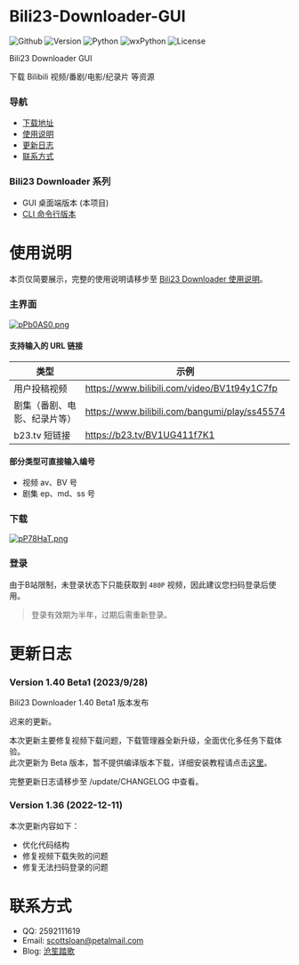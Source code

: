 # Bili23-Downloader-GUI
![Github](https://img.shields.io/badge/GitHub-black?logo=github&style=flat) ![Version](https://img.shields.io/github/v/release/ScottSloan/Bili23-Downloader?style=flat) ![Python](https://img.shields.io/badge/Python-3.11.5-green?style=flat) ![wxPython](https://img.shields.io/badge/wxPython-4.2.1-green?style=flat) ![License](https://img.shields.io/badge/license-MIT-orange?style=flat)


Bili23 Downloader GUI

下载 Bilibili 视频/番剧/电影/纪录片 等资源  

### **导航**
+ [下载地址](https://github.com/ScottSloan/Bili23-Downloader/releases)
+ [使用说明](#使用说明)
+ [更新日志](#更新日志) 
+ [联系方式](#联系方式)

### **Bili23 Downloader 系列**
* GUI 桌面端版本 (本项目)
* [CLI 命令行版本](https://github.com/ScottSloan/Bili23-Downloader-CLI) 

# 使用说明
本页仅简要展示，完整的使用说明请移步至 [Bili23 Downloader 使用说明](http://116.63.172.112:6888/archives/12/)。

### **主界面**
[![pPb0AS0.png](https://z1.ax1x.com/2023/09/28/pPb0AS0.png)](https://imgse.com/i/pPb0AS0)

#### **支持输入的 URL 链接**
| 类型 | 示例  |
| ---- | ---- |
| 用户投稿视频 | https://www.bilibili.com/video/BV1t94y1C7fp |
| 剧集（番剧、电影、纪录片等） | https://www.bilibili.com/bangumi/play/ss45574 |
| b23.tv 短链接 | https://b23.tv/BV1UG411f7K1 |

#### **部分类型可直接输入编号**
- 视频 av、BV 号
- 剧集 ep、md、ss 号

### **下载**
[![pP78HaT.png](https://z1.ax1x.com/2023/09/25/pP78HaT.png)](https://imgse.com/i/pP78HaT) 

### **登录**
由于B站限制，未登录状态下只能获取到 `480P` 视频，因此建议您扫码登录后使用。

> 登录有效期为半年，过期后需重新登录。

# 更新日志
### **Version 1.40 Beta1 (2023/9/28)**
Bili23 Downloader 1.40 Beta1 版本发布

迟来的更新。

本次更新主要修复视频下载问题，下载管理器全新升级，全面优化多任务下载体验。  
此次更新为 Beta 版本，暂不提供编译版本下载，详细安装教程请点击[这里](http://116.63.172.112:6888/archives/12/)。

完整更新日志请移步至 /update/CHANGELOG 中查看。

### **Version 1.36 (2022-12-11)**
本次更新内容如下：
* 优化代码结构
* 修复视频下载失败的问题
* 修复无法扫码登录的问题

# 联系方式
- QQ: 2592111619
- Email: scottsloan@petalmail.com
- Blog: [沧笙踏歌](http://116.63.172.112:6888/)

